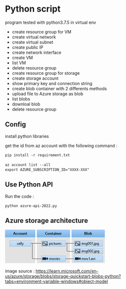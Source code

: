 # Python script

program tested with python3.7.5 in virtual env

- create resource group for VM
- create virtual network
- create virtual subnet
- create public IP
- create network interface
- create VM
- list VM
- delete resource group
- create resource group for storage
- create storage account
- show primary key and connection string
- create blob container with 2 differents methods
- upload file to Azure storage as blob
- list blobs
- downloal blob
- delete resource group

## Config

install python libraries

get the id from az account with the following command :

```console
pip install -r requirement.txt

az account list --all
export AZURE_SUBSCRIPTION_ID="XXXX-XXX"
```

## Use Python API

Run the code :

```console
python azure-api-2022.py
```

## Azure storage architecture

![azure schema](storage_schema.png)

image source : https://learn.microsoft.com/en-us/azure/storage/blobs/storage-quickstart-blobs-python?tabs=environment-variable-windows#object-model
